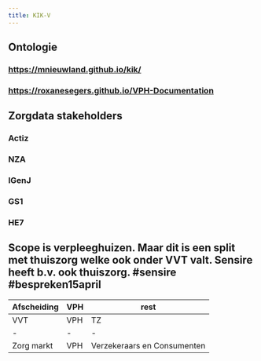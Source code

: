 ```yaml
---
title: KIK-V
---
```


## Ontologie
### https://mnieuwland.github.io/kik/
### https://roxanesegers.github.io/VPH-Documentation
## Zorgdata stakeholders
### Actiz
### NZA
### IGenJ
### GS1
### HE7
## Scope is verpleeghuizen. Maar dit is een split met thuiszorg welke ook onder VVT valt. Sensire heeft b.v. ook thuiszorg. #sensire #bespreken15april
|Afscheiding|VPH|rest|
|-|-|-|
|VVT|VPH|TZ|
|-|-|-|
|Zorg markt|VPH|Verzekeraars en Consumenten|

